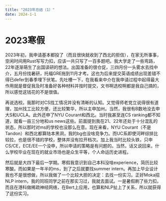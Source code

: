 ```yaml
---
title: "2023年总结（1）"
date: 2024-1-1
---
```


# 2023寒假

2023年初，我申请基本都投了（而且很快就收到了西北的拒信），在家无所事事，空闲时间用Rust写写力扣，应该一共只写了一百多题吧。我大学走了一些弯路，22年逐渐萌生了出国读研的想法。出国准备的很仓促，三四月份一头雾水去找中介，五月份找暑研，托福GRE拖到11月才考。这也为后来提交英语成绩出现差错不得已defer到春季埋下伏笔。先吐槽一下，在我看来中介在我申请过程中起得最大作用就是督促我及时准备好各种材料并按时提交，文书啊选校啊都是我自己搞的，所以感觉这钱花的不是很值。

再说选校。我那时对CS找工情况并没有清晰的认知。又觉得师老党立说得很有道理，加州找工比较方便，还比较繁华，所以主申加州。当然，我很有B数地没去申大S和UCLA。此外还申了NYU Courant和西北。当时我甚至连CS ranking都不知道，就看一亩三分地和us news这些。前面提到我在21、22年还处于十分混乱的状态，所以那时对ms的学校也没那么在意。现在来看，NYU Courant（不是Tandon）和西北都算陆本黑洞，我的bg也没啥竞争力。而UC系即使河畔综排比较拉，也是很不错的学校，整体并没有拉开档次。加上我当时比较头铁，只申CS/CE，ECE/EE一个没申，所以申请的策略是有问题的。当然，话又说回来，什么学校毕业在现在的就业市场也是众生平等，个人命运历史进程。

然后就是大四下最后一学期。寒假我意识到自己本科没啥experience，简历比较寒酸。而如果是一年半的ms，到了之后就要找summer intern。再加上毕业设计我也不是很想做，所以我做了一个比较大胆的决定：去找一份实习。正好Moka招NLP intern，我的同班同学之前在那实习过，我就去面试。一是暑假刷了些力扣，而且在港科做稀疏神经网络，在Bert上应用，也算和NLP扯上了关系，所以就获得了这份实习。

